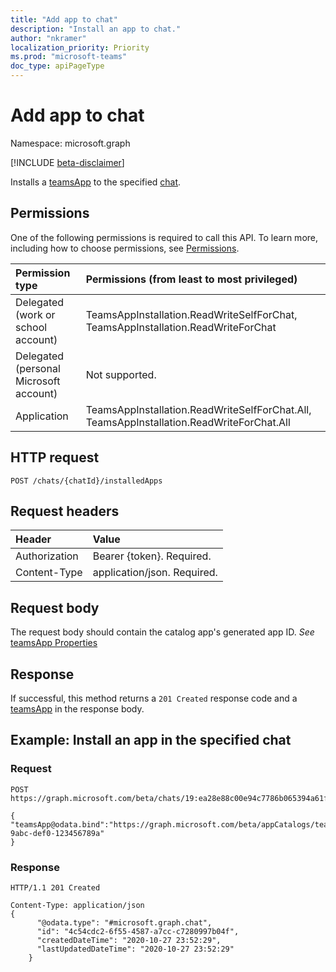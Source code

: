 ```yaml
---
title: "Add app to chat"
description: "Install an app to chat."
author: "nkramer"
localization_priority: Priority
ms.prod: "microsoft-teams"
doc_type: apiPageType
---
```


# Add app to chat

Namespace: microsoft.graph

[!INCLUDE [beta-disclaimer](../../includes/beta-disclaimer.md)]

Installs a [teamsApp](../resources/teamsapp.md) to the specified [chat](../resources/chat.md).

## Permissions

One of the following permissions is required to call this API. To learn more, including how to choose permissions, see [Permissions](/graph/permissions-reference).

|Permission type      | Permissions (from least to most privileged)              |
|:--------------------|:---------------------------------------------------------|
|Delegated (work or school account) | TeamsAppInstallation.ReadWriteSelfForChat, TeamsAppInstallation.ReadWriteForChat |
|Delegated (personal Microsoft account) | Not supported.    |
|Application | TeamsAppInstallation.ReadWriteSelfForChat.All, TeamsAppInstallation.ReadWriteForChat.All |

## HTTP request

<!-- { 
"blockType": "ignored" 
} -->

```http
POST /chats/{chatId}/installedApps
```

## Request headers

| Header       | Value |
|:---------------|:--------|
| Authorization  | Bearer {token}. Required.  |
| Content-Type  | application/json. Required.  |

## Request body

The request body should contain the catalog app's generated app ID. *See* [teamsApp Properties](../resources/teamsapp.md#properties)

## Response

If successful, this method returns a `201 Created` response code and a [teamsApp](../resources/channel.md) in the response body.

## Example:  Install an app in the specified chat

### Request

<!-- {
  "blockType": "request",
  "name": "add_installedApp"
}-->

```http
POST https://graph.microsoft.com/beta/chats/19:ea28e88c00e94c7786b065394a61f296@thread.v2/installedApps

{
"teamsApp@odata.bind":"https://graph.microsoft.com/beta/appCatalogs/teamsApps/12345678-9abc-def0-123456789a"
}
```

### Response

<!-- {
  "blockType": "response",
  "truncated": true,
  "@odata.type": "microsoft.graph.chat"
} -->

```http
HTTP/1.1 201 Created

Content-Type: application/json
{
      "@odata.type": "#microsoft.graph.chat",
      "id": "4c54cdc2-6f55-4587-a7cc-c7280997b04f",
      "createdDateTime": "2020-10-27 23:52:29",
      "lastUpdatedDateTime": "2020-10-27 23:52:29"
    }
```
